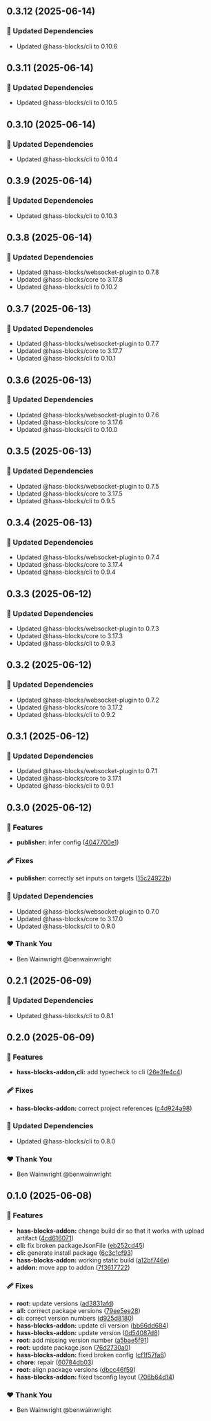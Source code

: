 ## 0.3.12 (2025-06-14)

### 🧱 Updated Dependencies

- Updated @hass-blocks/cli to 0.10.6

## 0.3.11 (2025-06-14)

### 🧱 Updated Dependencies

- Updated @hass-blocks/cli to 0.10.5

## 0.3.10 (2025-06-14)

### 🧱 Updated Dependencies

- Updated @hass-blocks/cli to 0.10.4

## 0.3.9 (2025-06-14)

### 🧱 Updated Dependencies

- Updated @hass-blocks/cli to 0.10.3

## 0.3.8 (2025-06-14)

### 🧱 Updated Dependencies

- Updated @hass-blocks/websocket-plugin to 0.7.8
- Updated @hass-blocks/core to 3.17.8
- Updated @hass-blocks/cli to 0.10.2

## 0.3.7 (2025-06-13)

### 🧱 Updated Dependencies

- Updated @hass-blocks/websocket-plugin to 0.7.7
- Updated @hass-blocks/core to 3.17.7
- Updated @hass-blocks/cli to 0.10.1

## 0.3.6 (2025-06-13)

### 🧱 Updated Dependencies

- Updated @hass-blocks/websocket-plugin to 0.7.6
- Updated @hass-blocks/core to 3.17.6
- Updated @hass-blocks/cli to 0.10.0

## 0.3.5 (2025-06-13)

### 🧱 Updated Dependencies

- Updated @hass-blocks/websocket-plugin to 0.7.5
- Updated @hass-blocks/core to 3.17.5
- Updated @hass-blocks/cli to 0.9.5

## 0.3.4 (2025-06-13)

### 🧱 Updated Dependencies

- Updated @hass-blocks/websocket-plugin to 0.7.4
- Updated @hass-blocks/core to 3.17.4
- Updated @hass-blocks/cli to 0.9.4

## 0.3.3 (2025-06-12)

### 🧱 Updated Dependencies

- Updated @hass-blocks/websocket-plugin to 0.7.3
- Updated @hass-blocks/core to 3.17.3
- Updated @hass-blocks/cli to 0.9.3

## 0.3.2 (2025-06-12)

### 🧱 Updated Dependencies

- Updated @hass-blocks/websocket-plugin to 0.7.2
- Updated @hass-blocks/core to 3.17.2
- Updated @hass-blocks/cli to 0.9.2

## 0.3.1 (2025-06-12)

### 🧱 Updated Dependencies

- Updated @hass-blocks/websocket-plugin to 0.7.1
- Updated @hass-blocks/core to 3.17.1
- Updated @hass-blocks/cli to 0.9.1

## 0.3.0 (2025-06-12)

### 🚀 Features

- **publisher:** infer config ([4047700e1](https://github.com/hass-blocks/hass-blocks/commit/4047700e1))

### 🩹 Fixes

- **publisher:** correctly set inputs on targets ([15c24922b](https://github.com/hass-blocks/hass-blocks/commit/15c24922b))

### 🧱 Updated Dependencies

- Updated @hass-blocks/websocket-plugin to 0.7.0
- Updated @hass-blocks/core to 3.17.0
- Updated @hass-blocks/cli to 0.9.0

### ❤️ Thank You

- Ben Wainwright @benwainwright

## 0.2.1 (2025-06-09)

### 🧱 Updated Dependencies

- Updated @hass-blocks/cli to 0.8.1

## 0.2.0 (2025-06-09)

### 🚀 Features

- **hass-blocks-addon,cli:** add typecheck to cli ([26e3fe4c4](https://github.com/hass-blocks/hass-blocks/commit/26e3fe4c4))

### 🩹 Fixes

- **hass-blocks-addon:** correct project references ([c4d924a98](https://github.com/hass-blocks/hass-blocks/commit/c4d924a98))

### 🧱 Updated Dependencies

- Updated @hass-blocks/cli to 0.8.0

### ❤️ Thank You

- Ben Wainwright @benwainwright

## 0.1.0 (2025-06-08)

### 🚀 Features

- **hass-blocks-addon:** change build dir so that it works with upload artifact ([4cd616071](https://github.com/hass-blocks/hass-blocks/commit/4cd616071))
- **cli:** fix broken packageJsonFile ([eb252cd45](https://github.com/hass-blocks/hass-blocks/commit/eb252cd45))
- **cli:** generate install package ([6c3c1cf93](https://github.com/hass-blocks/hass-blocks/commit/6c3c1cf93))
- **hass-blocks-addon:** working static build ([a12bf746e](https://github.com/hass-blocks/hass-blocks/commit/a12bf746e))
- **addon:** move app to addon ([7f3617722](https://github.com/hass-blocks/hass-blocks/commit/7f3617722))

### 🩹 Fixes

- **root:** update versions ([ad3831afd](https://github.com/hass-blocks/hass-blocks/commit/ad3831afd))
- **all:** corrrect package versions ([79ee5ee28](https://github.com/hass-blocks/hass-blocks/commit/79ee5ee28))
- **ci:** correct version numbers ([d925d8180](https://github.com/hass-blocks/hass-blocks/commit/d925d8180))
- **hass-blocks-addon:** update cli version ([bb66dd684](https://github.com/hass-blocks/hass-blocks/commit/bb66dd684))
- **hass-blocks-addon:** update version ([0d54087d8](https://github.com/hass-blocks/hass-blocks/commit/0d54087d8))
- **root:** add missing version number ([a5bae5f91](https://github.com/hass-blocks/hass-blocks/commit/a5bae5f91))
- **root:** update package.json ([76d2730a0](https://github.com/hass-blocks/hass-blocks/commit/76d2730a0))
- **hass-blocks-addon:** fixed broken config ([cf1f57fa6](https://github.com/hass-blocks/hass-blocks/commit/cf1f57fa6))
- **chore:** repair ([60784db03](https://github.com/hass-blocks/hass-blocks/commit/60784db03))
- **root:** align package versions ([dbcc46f59](https://github.com/hass-blocks/hass-blocks/commit/dbcc46f59))
- **hass-blocks-addon:** fixed tsconfig layout ([706b64d14](https://github.com/hass-blocks/hass-blocks/commit/706b64d14))

### ❤️ Thank You

- Ben Wainwright @benwainwright
